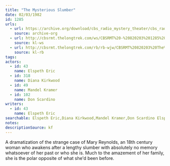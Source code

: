 ```yaml
---
title: "The Mysterious Slumber"
date: 02/03/1982
id: 1285
urls: 
  - url: https://archive.org/download/cbs_radio_mystery_theater/cbs_radio_mystery_theater-1251-1300.zip/cbs_radio_mystery_theater-1251-1300%2Fcbsrmt_1285_the_mysterious_slumber.mp3
    source: archive-org
  - url: http://cbsrmt.thelongtrek.com/ws/CBSRMT%20-%20820203%201285%20The%20Mysterious%20Slumber_ws.mp3
    source: kl-ws
  - url: http://cbsrmt.thelongtrek.com/rb/rb-wjw/CBSRMT%20820203%20The%20Mysterious%20Slumber_wjw.mp3
    source: kl-rb
tags: 
actors:  
  - id: 43
    name: Elspeth Eric  
  - id: 318
    name: Diana Kirkwood  
  - id: 49
    name: Mandel Kramer  
  - id: 102
    name: Don Scardino
writers:  
  - id: 43
    name: Elspeth Eric
searchable: Elspeth Eric,Diana Kirkwood,Mandel Kramer,Don Scardino Elspeth Eric
notes: 
descriptionSource: kf
---
```

A dramatization of the strange case of Mary Reynolds, an 18th century woman who awakens after a lengthy slumber with absolutely no memory whatsoever of her past or who she is. Much to the amazement of her family, she is the polar opposite of what she'd been before.